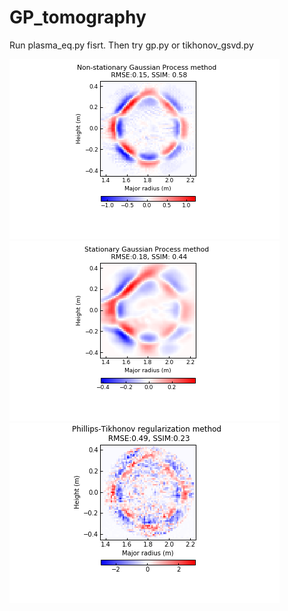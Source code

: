 # GP_tomography
Run plasma_eq.py fisrt. Then try gp.py or tikhonov_gsvd.py

![](https://github.com/ebinan92/GP_tomography/blob/main/NS.png)
![](https://github.com/ebinan92/GP_tomography/blob/main/SE.png)
![](https://github.com/ebinan92/GP_tomography/blob/main/iwama.png)
